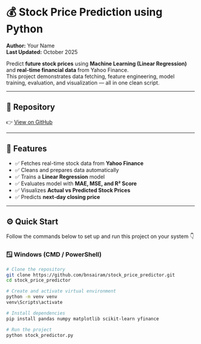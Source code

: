# 💰 Stock Price Prediction using Python  

**Author:** Your Name  
**Last Updated:** October 2025  

Predict **future stock prices** using **Machine Learning (Linear Regression)** and **real-time financial data** from Yahoo Finance.  
This project demonstrates data fetching, feature engineering, model training, evaluation, and visualization — all in one clean script.  

---

## 🔗 Repository  

👉 [View on GitHub](https://github.com/bnsairam/stock_price_predictor/blob/main/stock_predictor.py)

---

## 🧩 Features  

- ✅ Fetches real-time stock data from **Yahoo Finance**  
- ✅ Cleans and prepares data automatically  
- ✅ Trains a **Linear Regression** model  
- ✅ Evaluates model with **MAE, MSE, and R² Score**  
- ✅ Visualizes **Actual vs Predicted Stock Prices**  
- ✅ Predicts **next-day closing price**  

---

## ⚙️ Quick Start  

Follow the commands below to set up and run this project on your system 👇  

### 🪟 Windows (CMD / PowerShell)
```bash
# Clone the repository
git clone https://github.com/bnsairam/stock_price_predictor.git
cd stock_price_predictor

# Create and activate virtual environment
python -m venv venv
venv\Scripts\activate

# Install dependencies
pip install pandas numpy matplotlib scikit-learn yfinance

# Run the project
python stock_predictor.py
